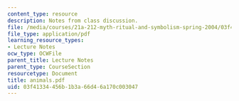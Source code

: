 ```yaml
---
content_type: resource
description: Notes from class discussion.
file: /media/courses/21a-212-myth-ritual-and-symbolism-spring-2004/03f41334456b1b3a66d46a170c003047_animals.pdf
file_type: application/pdf
learning_resource_types:
- Lecture Notes
ocw_type: OCWFile
parent_title: Lecture Notes
parent_type: CourseSection
resourcetype: Document
title: animals.pdf
uid: 03f41334-456b-1b3a-66d4-6a170c003047
---
```

